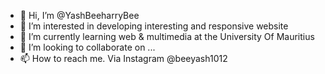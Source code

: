 - 👋 Hi, I’m @YashBeeharryBee
- 👀 I’m interested in developing interesting and responsive website
- 🌱 I’m currently learning web & multimedia at the University Of Mauritius
- 💞️ I’m looking to collaborate on ...
- 📫 How to reach me. Via Instagram @beeyash1012

<!---
YashBeeharryBee/YashBeeharryBee is a ✨ special ✨ repository because its `README.md` (this file) appears on your GitHub profile.
You can click the Preview link to take a look at your changes.
--->
